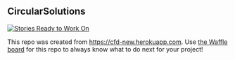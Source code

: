 ## CircularSolutions

[![Stories Ready to Work On](https://badge.waffle.io/codefordenver/CircularSolutions.svg?label=ready&title=Cards%20Ready%20To%20Work%20On)](https://waffle.io/codefordenver/CircularSolutions)

This repo was created from https://cfd-new.herokuapp.com. Use [the Waffle board](https://waffle.io/codefordenver/CircularSolutions) for this repo to always know what to do next for your project!
